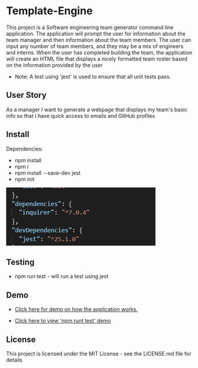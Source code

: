 # Template-Engine

This project is a Software engineering team generator command line application. The application will prompt the user for information about the team manager and then information about the team members. The user can input any number of team members, and they may be a mix of engineers and interns. When the user has completed building the team, the application will create an HTML file that displays a nicely formatted team roster based on the information provided by the user

* Note: A test using 'jest' is used to ensure that all unit tests pass.

## User Story

As a manager
I want to generate a webpage that displays my team's basic info
so that I have quick access to emails and GitHub profiles


## Install

Dependencies: 

* npm install
* npm i
* npm install --save-dev jest
* npm init

![](lib/img/dependencies.PNG)

## Testing

* npm run test - will run a test using jest


## Demo

* <a href="https://drive.google.com/file/d/1yvJQJ8KwpDJHZ8nf7u2sNV15bTBD2cBw/view" target="_blank">Click here for demo on how the application works.

* <a href="https://drive.google.com/file/d/1rbCwtQyPx8E8FPXA1ThWzy1CL84BIBun/view" target="_blank">Click here to view 'npm runt test' demo</a>

## License
This project is licensed under the MIT License - see the LICENSE.md file for details
